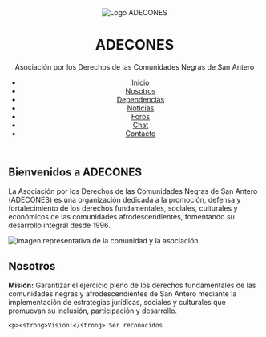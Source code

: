 <!DOCTYPE html>
<html lang="es">
<head>
    <meta charset="UTF-8">
    <meta name="viewport" content="width=device-width, initial-scale=1.0">
    <title>ADECONES - Asociación por los Derechos de las Comunidades Negras</title>
    <link rel="stylesheet" href="styles.css">
</head>
<body>
    <!-- Encabezado -->
    <header>
        <div class="logo">
            <img src="logo.png" alt="Logo ADECONES">
            <h1>ADECONES</h1>
            <p>Asociación por los Derechos de las Comunidades Negras de San Antero</p>
        </div>
        <nav>
            <ul>
                <li><a href="#inicio">Inicio</a></li>
                <li><a href="#nosotros">Nosotros</a></li>
                <li><a href="#dependencias">Dependencias</a></li>
                <li><a href="#noticias">Noticias</a></li>
                <li><a href="#foros">Foros</a></li>
                <li><a href="#chat">Chat</a></li>
                <li><a href="#contacto">Contacto</a></li>
            </ul>
        </nav>
    </header>

<!-- Sección de Inicio -->
<section id="inicio">
    <h2>Bienvenidos a ADECONES</h2>
    <p>
        La Asociación por los Derechos de las Comunidades Negras de San Antero (ADECONES) es una organización dedicada a la promoción, defensa y fortalecimiento de los derechos fundamentales, sociales, culturales y económicos de las comunidades afrodescendientes, fomentando su desarrollo integral desde 1996.
    </p>
    <div class="hero-image">
        <img src="inicio.jpg" alt="Imagen representativa de la comunidad y la asociación">
    </div>
</section>

<!-- Sección Nosotros -->
<section id="nosotros">
    <h2>Nosotros</h2>
    <p><strong>Misión:</strong> Garantizar el ejercicio pleno de los derechos fundamentales de las comunidades negras y afrodescendientes de San Antero mediante la implementación de estrategias jurídicas, sociales y culturales que promuevan su inclusión, participación y desarrollo.</p>
    
    <p><strong>Visión:</strong> Ser reconocidos
</body>
</html>
